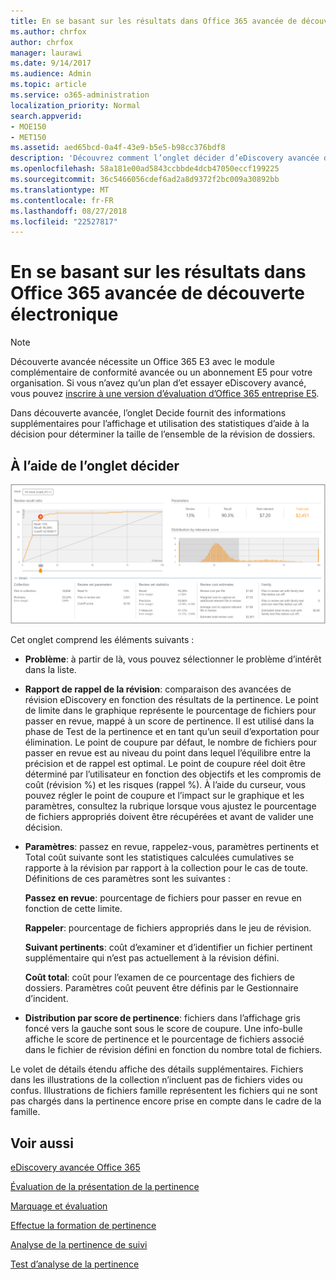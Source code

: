 ```yaml
---
title: En se basant sur les résultats dans Office 365 avancée de découverte électronique
ms.author: chrfox
author: chrfox
manager: laurawi
ms.date: 9/14/2017
ms.audience: Admin
ms.topic: article
ms.service: o365-administration
localization_priority: Normal
search.appverid:
- MOE150
- MET150
ms.assetid: aed65bcd-0a4f-43e9-b5e5-b98cc376bdf8
description: 'Découvrez comment l’onglet décider d’eDiscovery avancée de Office 365 fournit les données qui peuvent vous aider à déterminent la taille adéquate de l’ensemble de la révision de dossiers. '
ms.openlocfilehash: 58a181e00ad5843ccbbde4dcb47050eccf199225
ms.sourcegitcommit: 36c5466056cdef6ad2a8d9372f2bc009a30892bb
ms.translationtype: MT
ms.contentlocale: fr-FR
ms.lasthandoff: 08/27/2018
ms.locfileid: "22527817"
---
```

# <a name="decision-based-on-the-results-in-office-365-advanced-ediscovery"></a>En se basant sur les résultats dans Office 365 avancée de découverte électronique

> [!NOTE]
> Découverte avancée nécessite un Office 365 E3 avec le module complémentaire de conformité avancée ou un abonnement E5 pour votre organisation. Si vous n’avez qu’un plan d’et essayer eDiscovery avancé, vous pouvez [inscrire à une version d’évaluation d’Office 365 entreprise E5](https://go.microsoft.com/fwlink/p/?LinkID=698279). 
  
 Dans découverte avancée, l’onglet Decide fournit des informations supplémentaires pour l’affichage et utilisation des statistiques d’aide à la décision pour déterminer la taille de l’ensemble de la révision de dossiers. 
  
## <a name="using-the-decide-tab"></a>À l’aide de l’onglet décider

![Décision de pertinence](media/f32fed89-f3b5-404a-90c7-ea25d2eb58a9.png)
  
Cet onglet comprend les éléments suivants :
  
- **Problème**: à partir de là, vous pouvez sélectionner le problème d’intérêt dans la liste. 
    
- **Rapport de rappel de la révision**: comparaison des avancées de révision eDiscovery en fonction des résultats de la pertinence. Le point de limite dans le graphique représente le pourcentage de fichiers pour passer en revue, mappé à un score de pertinence. Il est utilisé dans la phase de Test de la pertinence et en tant qu’un seuil d’exportation pour élimination. Le point de coupure par défaut, le nombre de fichiers pour passer en revue est au niveau du point dans lequel l’équilibre entre la précision et de rappel est optimal. Le point de coupure réel doit être déterminé par l’utilisateur en fonction des objectifs et les compromis de coût (révision %) et les risques (rappel %). À l’aide du curseur, vous pouvez régler le point de coupure et l’impact sur le graphique et les paramètres, consultez la rubrique lorsque vous ajustez le pourcentage de fichiers appropriés doivent être récupérées et avant de valider une décision.
    
- **Paramètres**: passez en revue, rappelez-vous, paramètres pertinents et Total coût suivante sont les statistiques calculées cumulatives se rapporte à la révision par rapport à la collection pour le cas de toute. Définitions de ces paramètres sont les suivantes :
    
    **Passez en revue**: pourcentage de fichiers pour passer en revue en fonction de cette limite. 
    
    **Rappeler**: pourcentage de fichiers appropriés dans le jeu de révision. 
    
    **Suivant pertinents**: coût d’examiner et d’identifier un fichier pertinent supplémentaire qui n’est pas actuellement à la révision défini. 
    
    **Coût total**: coût pour l’examen de ce pourcentage des fichiers de dossiers. Paramètres coût peuvent être définis par le Gestionnaire d’incident.
    
- **Distribution par score de pertinence**: fichiers dans l’affichage gris foncé vers la gauche sont sous le score de coupure. Une info-bulle affiche le score de pertinence et le pourcentage de fichiers associé dans le fichier de révision défini en fonction du nombre total de fichiers.
    
Le volet de détails étendu affiche des détails supplémentaires. Fichiers dans les illustrations de la collection n’incluent pas de fichiers vides ou confus. Illustrations de fichiers famille représentent les fichiers qui ne sont pas chargés dans la pertinence encore prise en compte dans le cadre de la famille.
  
## <a name="see-also"></a>Voir aussi

[eDiscovery avancée Office 365](office-365-advanced-ediscovery.md)
  
[Évaluation de la présentation de la pertinence](assessment-in-relevance-in-advanced-ediscovery.md)
  
[Marquage et évaluation](tagging-and-relevance-training-in-advanced-ediscovery.md)
  
[Effectue la formation de pertinence](tagging-and-assessment-in-advanced-ediscovery.md)
  
[Analyse de la pertinence de suivi](track-relevance-analysis-in-advanced-ediscovery.md)
  
[Test d’analyse de la pertinence](test-relevance-analysis-in-advanced-ediscovery.md)

